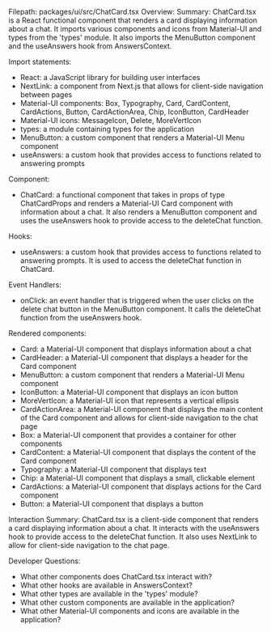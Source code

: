 Filepath: packages/ui/src/ChatCard.tsx
Overview: Summary:
ChatCard.tsx is a React functional component that renders a card displaying information about a chat. It imports various components and icons from Material-UI and types from the 'types' module. It also imports the MenuButton component and the useAnswers hook from AnswersContext. 

Import statements:
- React: a JavaScript library for building user interfaces
- NextLink: a component from Next.js that allows for client-side navigation between pages
- Material-UI components: Box, Typography, Card, CardContent, CardActions, Button, CardActionArea, Chip, IconButton, CardHeader
- Material-UI icons: MessageIcon, Delete, MoreVertIcon
- types: a module containing types for the application
- MenuButton: a custom component that renders a Material-UI Menu component
- useAnswers: a custom hook that provides access to functions related to answering prompts

Component:
- ChatCard: a functional component that takes in props of type ChatCardProps and renders a Material-UI Card component with information about a chat. It also renders a MenuButton component and uses the useAnswers hook to provide access to the deleteChat function.

Hooks:
- useAnswers: a custom hook that provides access to functions related to answering prompts. It is used to access the deleteChat function in ChatCard.

Event Handlers:
- onClick: an event handler that is triggered when the user clicks on the delete chat button in the MenuButton component. It calls the deleteChat function from the useAnswers hook.

Rendered components:
- Card: a Material-UI component that displays information about a chat
- CardHeader: a Material-UI component that displays a header for the Card component
- MenuButton: a custom component that renders a Material-UI Menu component
- IconButton: a Material-UI component that displays an icon button
- MoreVertIcon: a Material-UI icon that represents a vertical ellipsis
- CardActionArea: a Material-UI component that displays the main content of the Card component and allows for client-side navigation to the chat page
- Box: a Material-UI component that provides a container for other components
- CardContent: a Material-UI component that displays the content of the Card component
- Typography: a Material-UI component that displays text
- Chip: a Material-UI component that displays a small, clickable element
- CardActions: a Material-UI component that displays actions for the Card component
- Button: a Material-UI component that displays a button

Interaction Summary:
ChatCard.tsx is a client-side component that renders a card displaying information about a chat. It interacts with the useAnswers hook to provide access to the deleteChat function. It also uses NextLink to allow for client-side navigation to the chat page.

Developer Questions:
- What other components does ChatCard.tsx interact with?
- What other hooks are available in AnswersContext?
- What other types are available in the 'types' module?
- What other custom components are available in the application?
- What other Material-UI components and icons are available in the application?

